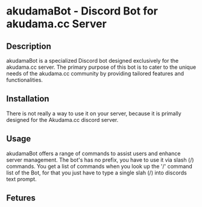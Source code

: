 # akudamaBot - Discord Bot for akudama.cc Server

## Description

akudamaBot is a specialized Discord bot designed exclusively for the akudama.cc server. The primary purpose of this bot is to cater to the unique needs of the akudama.cc community by providing tailored features and functionalities.


## Installation

There is not really a way to use it on your server, because it is primally designed for the Akudama.cc discord server.


## Usage

akudamaBot offers a range of commands to assist users and enhance server management. The bot's has no prefix, you have to use it via slash (/) commands.
You get a list of commands when you look up the '/' command list of the Bot, for that you just have to type a single slah (/) into discords text prompt.


## Fetures
